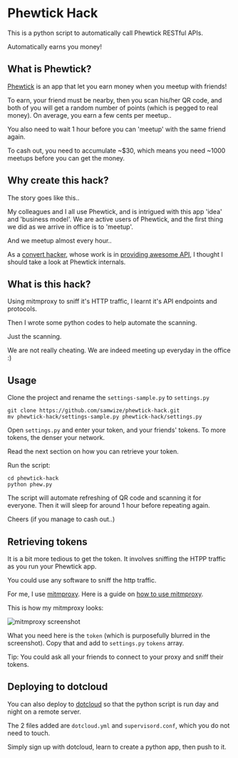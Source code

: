 Phewtick Hack
=============

This is a python script to automatically call Phewtick RESTful APIs. 

Automatically earns you money!


What is Phewtick?
------------------

[Phewtick](http://www.techinasia.com/phewtick-mobile-app/) is an app that let you earn money when you meetup with friends! 

To earn, your friend must be nearby, then you scan his/her QR code, and both of you will get a random number of points (which is pegged to real money). On average, you earn a few cents per meetup.. 

You also need to wait 1 hour before you can 'meetup' with the same friend again.

To cash out, you need to accumulate ~$30, which means you need ~1000 meetups before you can get the money.



Why create this hack?
----------------------

The story goes like this..

My colleagues and I all use Phewtick, and is intrigued with this app 'idea' and 'business model'. We are active users of Phewtick, and the first thing we did as we arrive in office is to 'meetup'.

And we meetup almost every hour..

As a [convert hacker](http://linked.in/junda), whose work is in [providing awesome API](http://developer.hoiio.com), I thought I should take a look at Phewtick internals.



What is this hack?
----------------------

Using mitmproxy to sniff it's HTTP traffic, I learnt it's API endpoints and protocols. 

Then I wrote some python codes to help automate the scanning.

Just the scanning. 

We are not really cheating. We are indeed meeting up everyday in the office :)


Usage
--------

Clone the project and rename the `settings-sample.py` to `settings.py`

	git clone https://github.com/samwize/phewtick-hack.git
	mv phewtick-hack/settings-sample.py phewtick-hack/settings.py

Open `settings.py` and enter your token, and your friends' tokens. To more tokens, the denser your network.

Read the next section on how you can retrieve your token.

Run the script:

	cd phewtick-hack
	python phew.py

The script will automate refreshing of QR code and scanning it for everyone. Then it will sleep for around 1 hour before repeating again.

Cheers (if you manage to cash out..)


Retrieving tokens
-----------------

It is a bit more tedious to get the token. It involves sniffing the HTPP traffic as you run your Phewtick app. 

You could use any software to sniff the http traffic.

For me, I use [mitmproxy](http://mitmproxy.org/). Here is a guide on [how to use mitmproxy](http://blog.just2us.com/2012/05/sniff-iphone-http-traffic-using-mitmproxy/).

This is how my mitmproxy looks:

![mitmproxy screenshot](https://raw.github.com/samwize/phewtick-hack/master/mitmproxy.png)

What you need here is the `token` (which is purposefully blurred in the screenshot). Copy that and add to `settings.py` `tokens` array.

Tip: You could ask all your friends to connect to your proxy and sniff their tokens.



Deploying to dotcloud
----------------------

You can also deploy to [dotcloud](http://dotcloud.com) so that the python script is run day and night on a remote server. 

The 2 files added are `dotcloud.yml` and `supervisord.conf`, which you do not need to touch. 

Simply sign up with dotcloud, learn to create a python app, then push to it.
